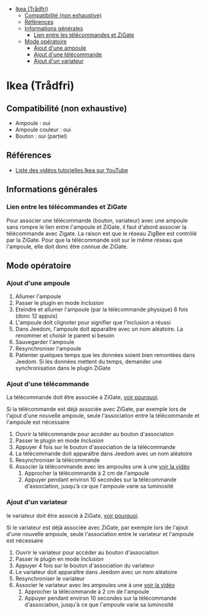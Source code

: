 - [Ikea (Trådfri)](#ikea-trådfri)
    - [Compatibilité (non exhaustive)](#compatibilité-non-exhaustive)
    - [Références](#références)
    - [Informations générales](#informations-générales)
        - [Lien entre les télécommandes et ZiGate](#lien-entre-les-télécommandes-et-zigate)
    - [Mode opératoire](#mode-opératoire)
        - [Ajout d'une ampoule](#ajout-dune-ampoule)
        - [Ajout d'une télécommande](#ajout-dune-télécommande)
        - [Ajout d'un variateur](#ajout-dun-variateur)

# Ikea (Trådfri)

## Compatibilité (non exhaustive)

* Ampoule : oui
* Ampoule couleur : oui
* Bouton : oui (partiel)

## Références

* [Liste des vidéos tutorielles Ikea sur YouTube](https://www.youtube.com/watch?v=0z1KikVkHsw&list=PLdOi3lRbWE5JW3sM8vlHZRt16MquGiBvz)

## Informations générales

### Lien entre les télécommandes et ZiGate

Pour associer une télécommande (bouton, variateur) avec une ampoule sans rompre le lien entre l'ampoule et ZiGate, il faut d'abord associer la télécommande avec Zigate. La raison est que le réseau ZigBee est contrôlé par la ZiGate. Pour que la télécommande soit sur le même réseau que l'ampoule, elle doit donc être connue de ZiGate.

## Mode opératoire

### Ajout d'une ampoule

1. Allumer l'ampoule
2. Passer le plugin en mode *Inclusion*
3. Eteindre et allumer l'ampoule (par la télécommande physique) 6 fois (donc 12 appuis)
4. L'ampoule doit clignoter pour signifier que l'inclusion a réussi
5. Dans Jeedom, l'ampoule doit apparaître avec un nom aléatoire. La renommer et choisir le parent si besoin
6. Sauvegarder l'ampoule
7. Resynchroniser l'ampoule
8. Patienter quelques temps que les données soient bien remontées dans Jeedom. Si les données mettent du temps, demander une synchronisation dans le plugin ZiGate

### Ajout d'une télécommande

La télécommande doit être associée à ZiGate, [voir pourquoi](#lien-entre-les-télécommandes-et-zigate).

Si la télécommande est déjà associée avec ZiGate, par exemple lors de l'ajout d'une nouvelle ampoule, seule l'association entre la télécommande et l'ampoule est nécessaire

1. Ouvrir la télécommande pour accéder au bouton d'association
1. Passer le plugin en mode *Inclusion*
2. Appuyer 4 fois sur le bouton d'association de la télécommande
3. La télécommande doit apparaître dans Jeedom avec un nom aléatoire
4. Resynchroniser la télécommande
5. Associer la télécommande avec les ampoules une à une [voir la vidéo](https://www.youtube.com/watch?v=JRYFEuQhkIE)
    1. Approcher la télécommande à 2 cm de l'ampoule
    2. Appuyer pendant environ 10 secondes sur la télécommande d'association, jusqu'à ce que l'ampoule varie sa luminosité

### Ajout d'un variateur

le variateur doit être associé à ZiGate, [voir pourquoi](#lien-entre-les-télécommandes-et-zigate).

Si le variateur est déjà associée avec ZiGate, par exemple lors de l'ajout d'une nouvelle ampoule, seule l'association entre le variateur et l'ampoule est nécessaire

1. Ouvrir le variateur pour accéder au bouton d'association
1. Passer le plugin en mode *Inclusion*
2. Appuyer 4 fois sur le bouton d'association du variateur
3. Le variateur doit apparaître dans Jeedom avec un nom aléatoire
4. Resynchroniser le variateur
5. Associer le variateur avec les ampoules une à une [voir la vidéo](https://www.youtube.com/watch?v=_XxYk6Twm34)
    1. Approcher la télécommande à 2 cm de l'ampoule
    2. Appuyer pendant environ 10 secondes sur la télécommande d'association, jusqu'à ce que l'ampoule varie sa luminosité